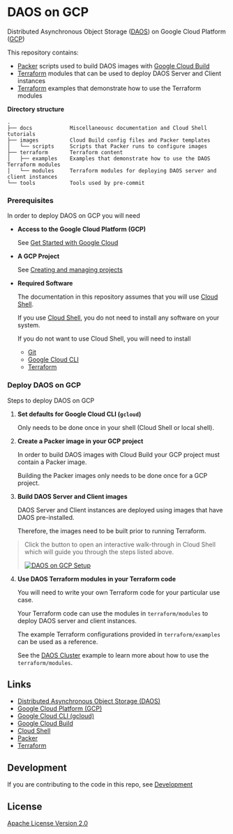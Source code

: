 # DAOS on GCP

Distributed Asynchronous Object Storage ([DAOS](https://docs.daos.io/)) on Google Cloud Platform ([GCP](https://cloud.google.com/))

This repository contains:

- [Packer](https://www.packer.io/) scripts used to build DAOS images with [Google Cloud Build](https://cloud.google.com/build)
- [Terraform](https://www.terraform.io/) modules that can be used to deploy DAOS Server and Client instances
- [Terraform](https://www.terraform.io/) examples that demonstrate how to use the Terraform modules

**Directory structure**

```
.
├── docs            Miscellaneousc documentation and Cloud Shell tutorials
├── images          Cloud Build config files and Packer templates
│   └── scripts     Scripts that Packer runs to configure images
├── terraform       Terraform content
│   ├── examples    Examples that demonstrate how to use the DAOS Terraform modules
│   └── modules     Terraform modules for deploying DAOS server and client instances
└── tools           Tools used by pre-commit
```

### Prerequisites

In order to deploy DAOS on GCP you will need

- **Access to the Google Cloud Platform (GCP)**

   See [Get Started with Google Cloud](https://cloud.google.com/docs/get-started)

- **A GCP Project**

  See [Creating and managing projects](https://cloud.google.com/resource-manager/docs/creating-managing-projects)

- **Required Software**

  The documentation in this repository assumes that you will use [Cloud Shell](https://cloud.google.com/shell).

  If you use [Cloud Shell](https://cloud.google.com/shell), you do not need to install any software on your system.

  If you do not want to use Cloud Shell, you will need to install
    - [Git](https://git-scm.com/)
    - [Google Cloud CLI](https://cloud.google.com/sdk/docs/install)
    - [Terraform](https://learn.hashicorp.com/tutorials/terraform/install-cli)

### Deploy DAOS on GCP

Steps to deploy DAOS on GCP

1. **Set defaults for Google Cloud CLI (```gcloud```)**

   Only needs to be done once in your shell (Cloud Shell or local shell).

2. **Create a Packer image in your GCP project**

   In order to build DAOS images with Cloud Build your GCP project must contain a Packer image.

   Building the Packer images only needs to be done once for a GCP project.

3. **Build DAOS Server and Client images**

   DAOS Server and Client instances are deployed using images that have DAOS pre-installed.

   Therefore, the images need to be built prior to running Terraform.

  >  Click the button to open an interactive walk-through in Cloud Shell which will guide you through the steps listed above.
  >
  >  [![DAOS on GCP Setup](http://gstatic.com/cloudssh/images/open-btn.png)](https://console.cloud.google.com/cloudshell/open?git_repo=https://github.com/markaolson/google-cloud-daos&cloudshell_git_branch=DAOSGCP-75&shellonly=true&tutorial=docs/tutorials/daosgcp_setup.md)

4. **Use DAOS Terraform modules in your Terraform code**

   You will need to write your own Terraform code for your particular use case.

   Your Terraform code can use the modules in ```terraform/modules``` to deploy DAOS server and client instances.

   The example Terraform configurations provided in ```terraform/examples``` can be used as a reference.

   See the [DAOS Cluster](terraform/examples/daos_cluster/README.md) example to learn more about how to use the ```terraform/modules```.

## Links

- [Distributed Asynchronous Object Storage (DAOS)](https://docs.daos.io/)
- [Google Cloud Platform (GCP)](https://cloud.google.com/)
- [Google Cloud CLI (gcloud)](https://cloud.google.com/cli)
- [Google Cloud Build](https://cloud.google.com/build)
- [Cloud Shell](https://cloud.google.com/shell)
- [Packer](https://www.packer.io/)
- [Terraform](https://www.terraform.io/)


## Development

If you are contributing to the code in this repo, see [Development](docs/development.md)

## License

[Apache License Version 2.0](LICENSE)
